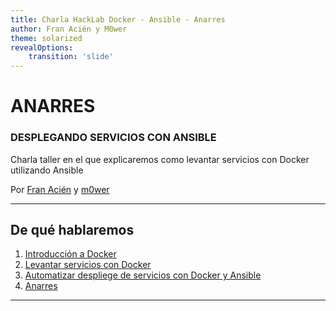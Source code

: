 ```yaml
---
title: Charla HackLab Docker - Ansible - Anarres
author: Fran Acién y M0wer
theme: solarized
revealOptions:
    transition: 'slide'
---
```



# ANARRES

### DESPLEGANDO SERVICIOS CON ANSIBLE

Charla taller en el que explicaremos como levantar servicios con Docker utilizando Ansible

Por [Fran Acién](https://github.com/acien101) y [m0wer](https://github.com/m0wer)

---

## De qué hablaremos

1. [Introducción a Docker](./1_docker.md)
2. [Levantar servicios con Docker](./2_servicios_docker.md)
3. [Automatizar despliege de servicios con Docker y Ansible](./3_ansible_docker.md)
4. [Anarres](./4_anarres.md)

---